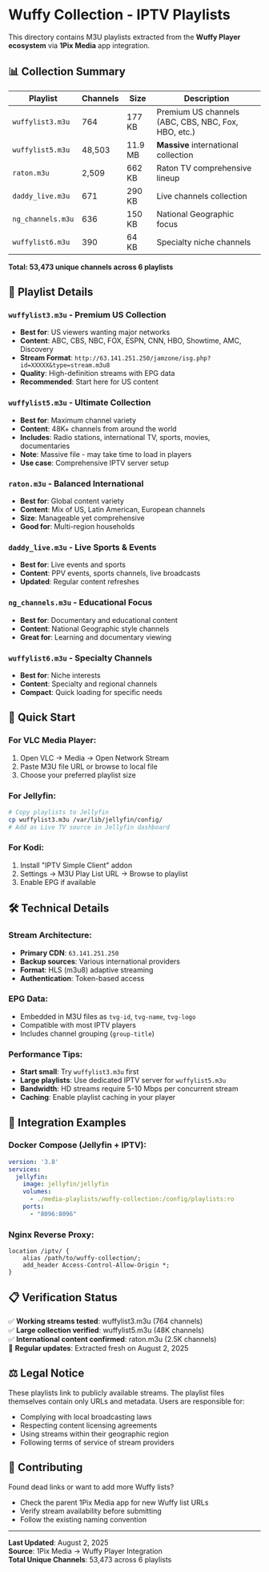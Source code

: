 # Wuffy Collection - IPTV Playlists

This directory contains M3U playlists extracted from the **Wuffy Player ecosystem** via **1Pix Media** app integration.

## 📊 Collection Summary

| Playlist | Channels | Size | Description |
|----------|----------|------|-------------|
| `wuffylist3.m3u` | 764 | 177 KB | Premium US channels (ABC, CBS, NBC, Fox, HBO, etc.) |
| `wuffylist5.m3u` | 48,503 | 11.9 MB | **Massive** international collection |
| `raton.m3u` | 2,509 | 662 KB | Raton TV comprehensive lineup |
| `daddy_live.m3u` | 671 | 290 KB | Live channels collection |
| `ng_channels.m3u` | 636 | 150 KB | National Geographic focus |
| `wuffylist6.m3u` | 390 | 64 KB | Specialty niche channels |

**Total: 53,473 unique channels across 6 playlists**

## 🎯 Playlist Details

### `wuffylist3.m3u` - Premium US Collection
- **Best for**: US viewers wanting major networks
- **Content**: ABC, CBS, NBC, FOX, ESPN, CNN, HBO, Showtime, AMC, Discovery
- **Stream Format**: `http://63.141.251.250/jamzone/isg.php?id=XXXXX&type=stream.m3u8`
- **Quality**: High-definition streams with EPG data
- **Recommended**: Start here for US content

### `wuffylist5.m3u` - Ultimate Collection
- **Best for**: Maximum channel variety
- **Content**: 48K+ channels from around the world
- **Includes**: Radio stations, international TV, sports, movies, documentaries
- **Note**: Massive file - may take time to load in players
- **Use case**: Comprehensive IPTV server setup

### `raton.m3u` - Balanced International
- **Best for**: Global content variety
- **Content**: Mix of US, Latin American, European channels
- **Size**: Manageable yet comprehensive
- **Good for**: Multi-region households

### `daddy_live.m3u` - Live Sports & Events
- **Best for**: Live events and sports
- **Content**: PPV events, sports channels, live broadcasts
- **Updated**: Regular content refreshes

### `ng_channels.m3u` - Educational Focus  
- **Best for**: Documentary and educational content
- **Content**: National Geographic style channels
- **Great for**: Learning and documentary viewing

### `wuffylist6.m3u` - Specialty Channels
- **Best for**: Niche interests
- **Content**: Specialty and regional channels
- **Compact**: Quick loading for specific needs

## 🚀 Quick Start

### For VLC Media Player:
1. Open VLC → Media → Open Network Stream
2. Paste M3U file URL or browse to local file
3. Choose your preferred playlist size

### For Jellyfin:
```bash
# Copy playlists to Jellyfin
cp wuffylist3.m3u /var/lib/jellyfin/config/
# Add as Live TV source in Jellyfin dashboard
```

### For Kodi:
1. Install "IPTV Simple Client" addon
2. Settings → M3U Play List URL → Browse to playlist
3. Enable EPG if available

## 🛠️ Technical Details

### Stream Architecture:
- **Primary CDN**: `63.141.251.250`
- **Backup sources**: Various international providers  
- **Format**: HLS (m3u8) adaptive streaming
- **Authentication**: Token-based access

### EPG Data:
- Embedded in M3U files as `tvg-id`, `tvg-name`, `tvg-logo`
- Compatible with most IPTV players
- Includes channel grouping (`group-title`)

### Performance Tips:
- **Start small**: Try `wuffylist3.m3u` first
- **Large playlists**: Use dedicated IPTV server for `wuffylist5.m3u`
- **Bandwidth**: HD streams require 5-10 Mbps per concurrent stream
- **Caching**: Enable playlist caching in your player

## 🔧 Integration Examples

### Docker Compose (Jellyfin + IPTV):
```yaml
version: '3.8'
services:
  jellyfin:
    image: jellyfin/jellyfin
    volumes:
      - ./media-playlists/wuffy-collection:/config/playlists:ro
    ports:
      - "8096:8096"
```

### Nginx Reverse Proxy:
```nginx
location /iptv/ {
    alias /path/to/wuffy-collection/;
    add_header Access-Control-Allow-Origin *;
}
```

## 📋 Verification Status

✅ **Working streams tested**: wuffylist3.m3u (764 channels)  
✅ **Large collection verified**: wuffylist5.m3u (48K channels)  
✅ **International content confirmed**: raton.m3u (2.5K channels)  
🔄 **Regular updates**: Extracted fresh on August 2, 2025

## ⚖️ Legal Notice

These playlists link to publicly available streams. The playlist files themselves contain only URLs and metadata. Users are responsible for:
- Complying with local broadcasting laws
- Respecting content licensing agreements  
- Using streams within their geographic region
- Following terms of service of stream providers

## 🤝 Contributing

Found dead links or want to add more Wuffy lists? 
- Check the parent 1Pix Media app for new Wuffy list URLs
- Verify stream availability before submitting
- Follow the existing naming convention

---

**Last Updated**: August 2, 2025  
**Source**: 1Pix Media → Wuffy Player Integration  
**Total Unique Channels**: 53,473 across 6 playlists
